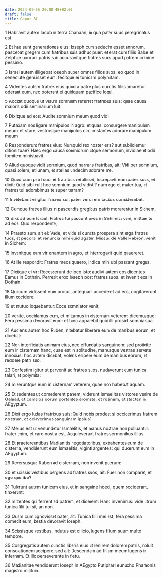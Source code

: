 ```yaml
---
date: 2024-09-06 20:00:48+02:00
draft: false
title: Caput 37
---
```





1 Habitavit autem Iacob in terra Chanaan, in qua pater suus peregrinatus est.

2 Et hae sunt generationes eius: Ioseph cum sedecim esset annorum, pascebat gregem cum fratribus suis adhuc puer: et erat cum filiis Balae et Zelphae uxorum patris sui: accusavitque fratres suos apud patrem crimine pessimo.

3 Israel autem diligebat Ioseph super omnes filios suos, eo quod in senectute genuisset eum: fecitque ei tunicam polymitam.

4 Videntes autem fratres eius quod a patre plus cunctis filiis amaretur, oderant eum, nec poterant ei quidquam pacifice loqui.

5 Accidit quoque ut visum somnium referret fratribus suis: quae causa maioris odii seminarium fuit.

6 Dixitque ad eos: Audite somnium meum quod vidi:

7 Putabam nos ligare manipulos in agro: et quasi consurgere manipulum meum, et stare, vestrosque manipulos circumstantes adorare manipulum meum.

8 Responderunt fratres eius: Numquid rex noster eris? aut subiiciemur ditioni tuae? Haec ergo causa somniorum atque sermonum, invidiae et odii fomitem ministravit.

9 Aliud quoque vidit somnium, quod narrans fratribus, ait: Vidi per somnium, quasi solem, et lunam, et stellas undecim adorare me.

10 Quod cum patri suo, et fratribus retulisset, increpavit eum pater suus, et dixit: Quid sibi vult hoc somnium quod vidisti? num ego et mater tua, et fratres tui adorabimus te super terram?

11 Invidebant ei igitur fratres sui: pater vero rem tacitus considerabat.

12 Cumque fratres illius in pascendis gregibus patris morarentur in Sichem,

13 dixit ad eum Israel: Fratres tui pascunt oves in Sichimis: veni, mittam te ad eos. Quo respondente,

14 Praesto sum, ait ei: Vade, et vide si cuncta prospera sint erga fratres tuos, et pecora: et renuncia mihi quid agatur. Missus de Valle Hebron, venit in Sichem:

15 invenitque eum vir errantem in agro, et interrogavit quid quaereret.

16 At ille respondit: Fratres meos quaero, indica mihi ubi pascant greges.

17 Dixitque ei vir: Recesserunt de loco isto: audivi autem eos dicentes: Eamus in Dothain. Perrexit ergo Ioseph post fratres suos, et invenit eos in Dothain.

18 Qui cum vidissent eum procul, antequam accederet ad eos, cogitaverunt illum occidere:

19 et mutuo loquebantur: Ecce somniator venit:

20 venite, occidamus eum, et mittamus in cisternam veterem: dicemusque: Fera pessima devoravit eum: et tunc apparebit quid illi prosint somnia sua.

21 Audiens autem hoc Ruben, nitebatur liberare eum de manibus eorum, et dicebat:

22 Non interficiatis animam eius, nec effundatis sanguinem: sed proiicite eum in cisternam hanc, quae est in solitudine, manusque vestras servate innoxias: hoc autem dicebat, volens eripere eum de manibus eorum, et reddere patri suo.

23 Confestim igitur ut pervenit ad fratres suos, nudaverunt eum tunica talari, et polymita:

24 miseruntque eum in cisternam veterem, quae non habebat aquam.

25 Et sedentes ut comederent panem, viderunt Ismaelitas viatores venire de Galaad, et camelos eorum portantes aromata, et resinam, et stacten in AEgyptum.

26 Dixit ergo Iudas fratribus suis: Quid nobis prodest si occiderimus fratrem nostrum, et celaverimus sanguinem ipsius?

27 Melius est ut venundetur Ismaelitis, et manus nostrae non polluantur: frater enim, et caro nostra est. Acquieverunt fratres sermonibus illius.

28 Et praetereuntibus Madianitis negotiatoribus, extrahentes eum de cisterna, vendiderunt eum Ismaelitis, viginti argenteis: qui duxerunt eum in AEgyptum.

29 Reversusque Ruben ad cisternam, non invenit puerum:

30 et scissis vestibus pergens ad fratres suos, ait: Puer non comparet, et ego quo ibo?

31 Tulerunt autem tunicam eius, et in sanguine hoedi, quem occiderant, tinxerunt:

32 mittentes qui ferrent ad patrem, et dicerent: Hanc invenimus: vide utrum tunica filii tui sit, an non.

33 Quam cum agnovisset pater, ait: Tunica filii mei est, fera pessima comedit eum, bestia devoravit Ioseph.

34 Scissisque vestibus, indutus est cilicio, lugens filium suum multo tempore.

35 Congregatis autem cunctis liberis eius ut lenirent dolorem patris, noluit consolationem accipere, sed ait: Descendam ad filium meum lugens in infernum. Et illo perseverante in fletu,

36 Madianitae vendiderunt Ioseph in AEgypto Putiphari eunucho Pharaonis magistro militum.

